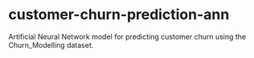 # customer-churn-prediction-ann
Artificial Neural Network model for predicting customer churn using the Churn_Modelling dataset.
